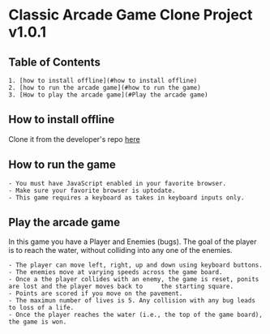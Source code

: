 # Classic Arcade Game Clone Project v1.0.1

## Table of Contents

    1. [how to install offline](#how to install offline)
    2. [how to run the arcade game](#how to run the game)
    3. [How to play the arcade game](#Play the arcade game)

## How to install offline

Clone it from the developer's repo [here](https://github.com/edcsu/Front-End-Web-Developer-Nanodegree-Program-Projects/tree/master/frontend-nanodegree-arcade-game)

## How to run the game

    - You must have JavaScript enabled in your favorite browser.
    - Make sure your favorite browser is uptodate.
    - This game requires a keyboard as takes in keyboard inputs only.

## Play the arcade game

In this game you have a Player and Enemies (bugs). The goal of the player is to reach the water, without colliding into any one of the enemies.

    - The player can move left, right, up and down using keyboard buttons.
    - The enemies move at varying speeds across the game board.
    - Once a the player collides with an enemy, the game is reset, ponits are lost and the player moves back to     the starting square.
    - Points are scored if you move on the pavement.
    - The maximun number of lives is 5. Any collision with any bug leads to loss of a life.
    - Once the player reaches the water (i.e., the top of the game board), the game is won.